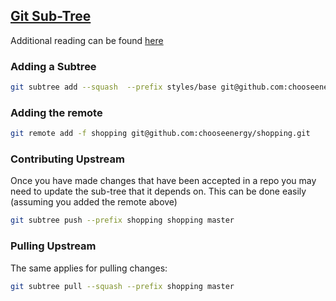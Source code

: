## [Git Sub-Tree](http://blogs.atlassian.com/2013/05/alternatives-to-git-submodule-git-subtree/)
Additional reading can be found [here](https://medium.com/@v/git-subtrees-a-tutorial-6ff568381844)

### Adding a Subtree
```sh
git subtree add --squash  --prefix styles/base git@github.com:chooseenergy/ChooseStlyes.git master
```

### Adding the remote
```sh
git remote add -f shopping git@github.com:chooseenergy/shopping.git
```

### Contributing Upstream
Once you have made changes that have been accepted in a repo you may need to update the sub-tree that it depends on. This can be done easily (assuming you added the remote above)
```sh
git subtree push --prefix shopping shopping master
```

### Pulling Upstream
The same applies for pulling changes:
```sh
git subtree pull --squash --prefix shopping master
```

